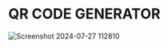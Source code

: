 # QR CODE GENERATOR

![Screenshot 2024-07-27 112810](https://github.com/user-attachments/assets/28f7c516-b5a4-4c59-88c4-78b13ccff19f)
